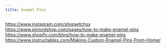 ```yaml
---
title: Enamel Pins
---
```


<https://www.instagram.com/shopwitchsy>
<https://www.pinlordshop.com/pages/how-to-make-enamel-pins>
<https://www.shopify.com/blog/how-to-make-enamel-pins>
<https://www.instructables.com/Making-Custom-Enamel-Pins-From-Home/>
